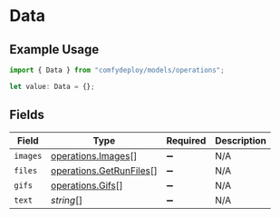 # Data

## Example Usage

```typescript
import { Data } from "comfydeploy/models/operations";

let value: Data = {};
```

## Fields

| Field                                                              | Type                                                               | Required                                                           | Description                                                        |
| ------------------------------------------------------------------ | ------------------------------------------------------------------ | ------------------------------------------------------------------ | ------------------------------------------------------------------ |
| `images`                                                           | [operations.Images](../../models/operations/images.md)[]           | :heavy_minus_sign:                                                 | N/A                                                                |
| `files`                                                            | [operations.GetRunFiles](../../models/operations/getrunfiles.md)[] | :heavy_minus_sign:                                                 | N/A                                                                |
| `gifs`                                                             | [operations.Gifs](../../models/operations/gifs.md)[]               | :heavy_minus_sign:                                                 | N/A                                                                |
| `text`                                                             | *string*[]                                                         | :heavy_minus_sign:                                                 | N/A                                                                |
